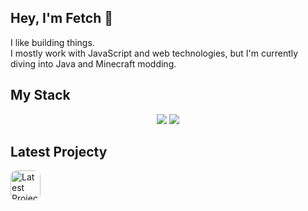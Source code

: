 ## Hey, I'm Fetch 👋

I like building things.  
I mostly work with JavaScript and web technologies, but I'm currently diving into Java and Minecraft modding.

## My Stack
<p align="center">
  <img src="https://skills.syvixor.com/api/icons?i=intellijidea"/>
  <img src="https://skillicons.dev/icons?i=sublime,js,nodejs,webpack,nextjs,react,java,figma,mongodb,electron,vite,html,css,express,discordjs,playwright&theme=dark&perline=8"/>
</p>

## Latest Projecty
<p>
  <a href="https://discord.com/discovery/applications/1270062821287133205" target="_blank">
    <img style="border-radius:10px;" src="https://i.postimg.cc/V6xjDKXF/64x64.png" alt="Latest Project" width="48"/>
  </a>
</p>
